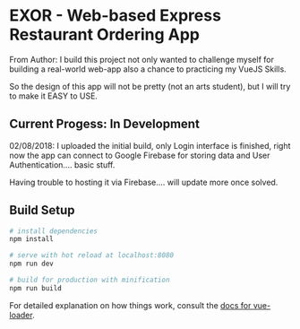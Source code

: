 # EXOR - Web-based Express Restaurant Ordering App

From Author: 
I build this project not only wanted to challenge myself for building a real-world web-app also a chance to practicing my VueJS Skills.

So the design of this app will not be pretty (not an arts student), but I will try to make it EASY to USE.

## Current Progess: In Development

02/08/2018:
I uploaded the initial build, only Login interface is finished, right now the app can connect to Google Firebase for storing data and User Authentication.... basic stuff.

Having trouble to hosting it via Firebase.... will update more once solved.



## Build Setup

``` bash
# install dependencies
npm install

# serve with hot reload at localhost:8080
npm run dev

# build for production with minification
npm run build
```

For detailed explanation on how things work, consult the [docs for vue-loader](http://vuejs.github.io/vue-loader).
